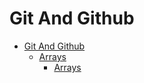 # Git And Github

- [Git And Github
](#data-structures)
  - [Arrays](#arrays)
    - [Arrays](#arrays)
